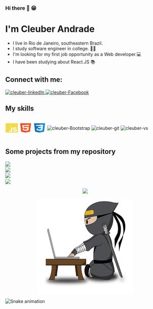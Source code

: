 ### Hi there :vulcan_salute: :grin: 

# I'm Cleuber Andrade 
 
- I live in Rio de Janeiro, southeastern Brazil. 
- I study software engineer in college. :student:
- I'm looking for my first job opportunity as a Web developer.:computer:
- I have been studying about React.JS :books:
 
## Connect with me:
 <a href="https://www.linkedin.com/in/cleuber-andrade-b8955420b/" target="_blank">
   <img align="center" alt="cleuber-linkedIn" height="30" width="40" src="https://cdn.jsdelivr.net/gh/devicons/devicon/icons/linkedin/linkedin-original.svg">
 </a>
 
 <a href="https://www.facebook.com/profile.php?id=100002545407256" target="_blank">
   <img align="center" alt="cleuber-Facebook" height="30" width="40" src="https://cdn.jsdelivr.net/gh/devicons/devicon/icons/facebook/facebook-original.svg">
 </a> 
 
 
## My skills
<div style="display: inline_block"><br>
  <img align="center" alt="cleuber-Js" height="30" width="40" src="https://raw.githubusercontent.com/devicons/devicon/master/icons/javascript/javascript-plain.svg">
  <img align="center" alt="cleuber-HTML" height="30" width="40" src="https://raw.githubusercontent.com/devicons/devicon/master/icons/html5/html5-original.svg">
  <img align="center" alt="cleuber-CSS" height="30" width="40" src="https://raw.githubusercontent.com/devicons/devicon/master/icons/css3/css3-original.svg">
  <img align="center" alt="cleuber-Bootstrap" height="30" width="40" src="https://cdn.jsdelivr.net/gh/devicons/devicon/icons/bootstrap/bootstrap-plain.svg"> 
  <img align="center" alt="cleuber-git" height="30" width="40" src="https://cdn.jsdelivr.net/gh/devicons/devicon/icons/git/git-original.svg"> 
  <img align="center" alt="cleuber-vs" height="30" width="40" src="https://cdn.jsdelivr.net/gh/devicons/devicon/icons/vscode/vscode-original.svg">   
</div><br>

## Some projects from my repository

<a href="https://github.com/cleuber-andrade/projeto_Kami">
  <img align="center" src="https://github-readme-stats.vercel.app/api/pin/?username=cleuber-andrade&repo=projeto_Kami&theme=merko"/>
</a><br>

<a href="https://github.com/cleuber-andrade/projeto_mata_mosquito">
  <img align="center" src="https://github-readme-stats.vercel.app/api/pin/?username=cleuber-andrade&repo=projeto_mata_mosquito&theme=merko" />
</a><br>


<a href="https://github.com/cleuber-andrade/projeto_Finnas">
  <img align="center" src="https://github-readme-stats.vercel.app/api/pin/?username=cleuber-andrade&repo=projeto_Finnas&theme=merko" />
</a><br>

<a href="https://github.com/cleuber-andrade/app_orcamento_pessoal">
  <img align="center" src="https://github-readme-stats.vercel.app/api/pin/?username=cleuber-andrade&repo=app_orcamento_pessoal&theme=merko"/>
</a><br>


<p align="center"> <img src="https://github-readme-stats.vercel.app/api?username=cleuber-andrade&show_icons=true&theme=merko" />
 <p align="center"> <img align="center" height="300" width="300" src="ninja.png"/>


![Snake animation](https://github.com/cleuber-andrade/cleuber-andrade/blob/output/github-contribution-grid-snake.svg)
